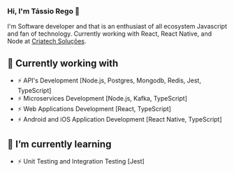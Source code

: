 <!--
**tassiorego/tassiorego** is a ✨ _special_ ✨ repository because its `README.md` (this file) appears on your GitHub profile.

Here are some ideas to get you started:

- 🔭 I’m currently working on ...
- 🌱 I’m currently learning ...
- 👯 I’m looking to collaborate on ...
- 🤔 I’m looking for help with ...
- 💬 Ask me about ...
- 📫 How to reach me: ...
- 😄 Pronouns: ...
- ⚡ Fun fact: ...
-->


### Hi, I'm Tássio Rego 👋

I'm Software developer and that is an enthusiast of all ecosystem Javascript and fan of technology. Currently working with React, React Native, 
and Node at [Criatech Soluções](http://criatech.me).

## 🔭 Currently working with

- :zap: API's Development [Node.js, Postgres, Mongodb, Redis, Jest, TypeScript]
- :zap: Microservices Development [Node.js, Kafka, TypeScript]
- :zap: Web Applications Development [React, TypeScript]
- :zap: Android and iOS Application Development [React Native, TypeScript]

## 🌱 I’m currently learning
- :zap: Unit Testing and Integration Testing [Jest]
  
